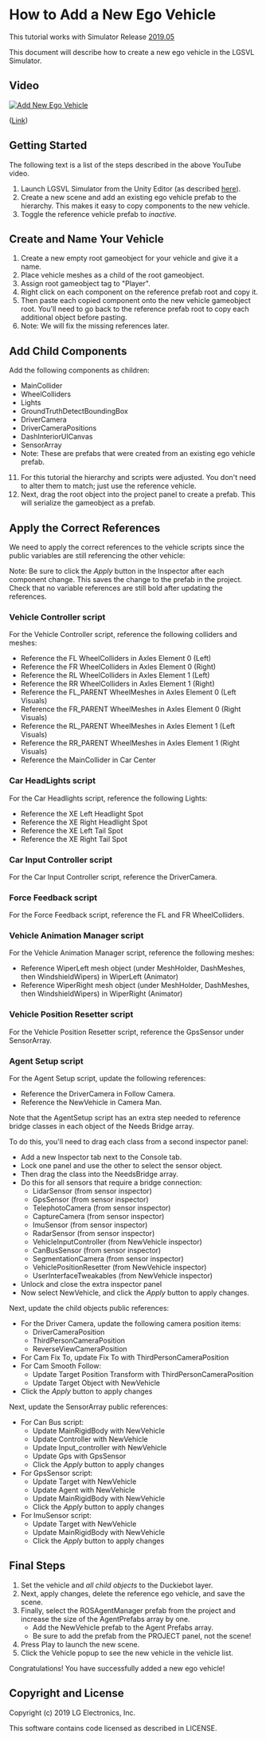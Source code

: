 # How to Add a New Ego Vehicle

This tutorial works with Simulator Release [2019.05](https://github.com/lgsvl/simulator/releases/tag/2019.05)

This document will describe how to create a new ego vehicle in the LGSVL Simulator.

## Video

[![Add New Ego Vehicle](images/ego-vehicle-thumbnail.jpg)](https://youtu.be/2fXxqBFDNHM)

([Link](https://youtu.be/2fXxqBFDNHM))


## Getting Started

The following text is a list of the steps described in the above YouTube video.

1. Launch LGSVL Simulator from the Unity Editor (as described [here](getting-started.md)).
1. Create a new scene and add an existing ego vehicle prefab to the hierarchy. This makes it easy to copy components to the new vehicle.
1. Toggle the reference vehicle prefab to *inactive*.

## Create and Name Your Vehicle

1. Create a new empty root gameobject for your vehicle and give it a name.
1. Place vehicle meshes as a child of the root gameobject.
1. Assign root gameobject tag to "Player".
1. Right click on each component on the reference prefab root and copy it.
1. Then paste each copied component onto the new vehicle gameobject root. You'll need to go back to the reference prefab root to copy each additional object before pasting.
1. Note: We will fix the missing references later.

## Add Child Components

Add the following components as children:

* MainCollider
* WheelColliders
* Lights
* GroundTruthDetectBoundingBox
* DriverCamera
* DriverCameraPositions
* DashInteriorUICanvas
* SensorArray
* Note: These are prefabs that were created from an existing ego vehicle prefab.
11. For this tutorial the hierarchy and scripts were adjusted. You don't need to alter them to match; just use the reference vehicle.
12. Next, drag the root object into the project panel to create a prefab. This will serialize the gameobject as a prefab.

## Apply the Correct References

We need to apply the correct references to the vehicle scripts since the public variables are still referencing the other vehicle:

Note: Be sure to click the _Apply_ button in the Inspector after each component change. This saves the change to the prefab in the project. Check that no variable references are still bold after updating the references.

### Vehicle Controller script

For the Vehicle Controller script, reference the following colliders and meshes:

* Reference the FL WheelColliders in Axles Element 0 (Left)
* Reference the FR WheelColliders in Axles Element 0 (Right)
* Reference the RL WheelColliders in Axles Element 1 (Left)
* Reference the RR WheelColliders in Axles Element 1 (Right)
* Reference the FL\_PARENT WheelMeshes in Axles Element 0 (Left Visuals)
* Reference the FR\_PARENT WheelMeshes in Axles Element 0 (Right Visuals)
* Reference the RL\_PARENT WheelMeshes in Axles Element 1 (Left Visuals)
* Reference the RR\_PARENT WheelMeshes in Axles Element 1 (Right Visuals)
* Reference the MainCollider in Car Center

### Car HeadLights script

For the Car Headlights script, reference the following Lights:

* Reference the XE Left Headlight Spot
* Reference the XE Right Headlight Spot
* Reference the XE Left Tail Spot
* Reference the XE Right Tail Spot

### Car Input Controller script

For the Car Input Controller script, reference the DriverCamera.

### Force Feedback script

For the Force Feedback script, reference the FL and FR WheelColliders.

### Vehicle Animation Manager script

For the Vehicle Animation Manager script, reference the following meshes:

* Reference WiperLeft mesh object (under MeshHolder, DashMeshes, then WindshieldWipers) in WiperLeft (Animator)
* Reference WiperRight mesh object (under MeshHolder, DashMeshes, then WindshieldWipers) in WiperRight (Animator)

### Vehicle Position Resetter script

For the Vehicle Position Resetter script, reference the GpsSensor under SensorArray.

### Agent Setup script

For the Agent Setup script, update the following references:

* Reference the DriverCamera in Follow Camera.
* Reference the NewVehicle in Camera Man.

Note that the AgentSetup script has an extra step needed to reference bridge classes in each object of the Needs Bridge array.

To do this, you'll need to drag each class from a second inspector panel:

* Add a new Inspector tab next to the Console tab.
* Lock one panel and use the other to select the sensor object.
* Then drag the class into the NeedsBridge array.
* Do this for all sensors that require a bridge connection:
	* LidarSensor (from sensor inspector)
	* GpsSensor (from sensor inspector)
	* TelephotoCamera (from sensor inspector)
	* CaptureCamera (from sensor inspector)
	* ImuSensor (from sensor inspector)
	* RadarSensor (from sensor inspector)
	* VehicleInputController (from NewVehicle inspector)
	* CanBusSensor (from sensor inspector)
	* SegmentationCamera (from sensor inspector)
	* VehiclePositionResetter (from NewVehicle inspector)
	* UserInterfaceTweakables (from NewVehicle inspector)
* Unlock and close the extra inspector panel
* Now select NewVehicle, and click the *Apply* button to apply changes.

Next, update the child objects public references:

* For the Driver Camera, update the following camera position items:
	* DriverCameraPosition
	* ThirdPersonCameraPosition
	* ReverseViewCameraPosition
* For Cam Fix To, update Fix To with ThirdPersonCameraPosition
* For Cam Smooth Follow:
	* Update Target Position Transform with ThirdPersonCameraPosition
	* Update Target Object with NewVehicle
* Click the *Apply* button to apply changes

Next, update the SensorArray public references:

* For Can Bus script:
	* Update MainRigidBody with NewVehicle
	* Update Controller with NewVehicle
	* Update Input\_controller with NewVehicle
	* Update Gps with GpsSensor
	* Click the *Apply* button to apply changes
* For GpsSensor script:
	* Update Target with NewVehicle
	* Update Agent with NewVehicle
	* Update MainRigidBody with NewVehicle
	* Click the *Apply* button to apply changes
* For ImuSensor script:
	* Update Target with NewVehicle
	* Update MainRigidBody with NewVehicle
	* Click the *Apply* button to apply changes

## Final Steps

1. Set the vehicle and *all child objects* to the Duckiebot layer.
1. Next, apply changes, delete the reference ego vehicle, and save the scene.
1. Finally, select the ROSAgentManager prefab from the project and increase the size of the AgentPrefabs array by one.
	* Add the NewVehicle prefab to the Agent Prefabs array.
	* Be sure to add the prefab from the PROJECT panel, not the scene!
1. Press Play to launch the new scene.
1. Click the Vehicle popup to see the new vehicle in the vehicle list.

Congratulations! You have successfully added a new ego vehicle!

## Copyright and License

Copyright (c) 2019 LG Electronics, Inc.

This software contains code licensed as described in LICENSE.

